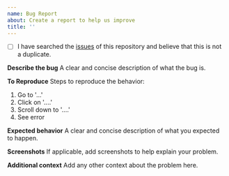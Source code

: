 ```yaml
---
name: Bug Report
about: Create a report to help us improve
title: ''
---
```


- [ ] I have searched the [issues](https://github.com/cectc/dbpack/issues) of this repository and believe that this is not a duplicate.

**Describe the bug**
A clear and concise description of what the bug is.

**To Reproduce**
Steps to reproduce the behavior:
1. Go to '...'
2. Click on '....'
3. Scroll down to '....'
4. See error

**Expected behavior**
A clear and concise description of what you expected to happen.

**Screenshots**
If applicable, add screenshots to help explain your problem.

**Additional context**
Add any other context about the problem here.
